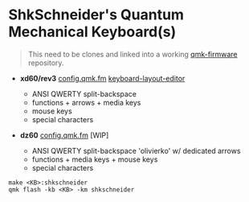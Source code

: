 # ShkSchneider's Quantum Mechanical Keyboard(s)

> This need to be clones and linked into a working [qmk-firmware](https://github.com/qmk/qmk_firmware) repository.

- **xd60/rev3** [config.qmk.fm](https://config.qmk.fm/#/xd60/rev3/LAYOUT_60_ansi_split_bs_rshift) [keyboard-layout-editor](http://www.keyboard-layout-editor.com/#/gists/86fc87c6caffee86ffa3ae33e84f2f58)

  - ANSI QWERTY split-backspace
  - functions + arrows + media keys
  - mouse keys
  - special characters

- **dz60** [config.qmk.fm](https://config.qmk.fm/#/dz60/LAYOUT_olivierko) [WIP]

  - ANSI QWERTY split-backspace 'olivierko' w/ dedicated arrows
  - functions + media keys + mouse keys
  - special characters

```
make <KB>:shkschneider
qmk flash -kb <KB> -km shkschneider
```
